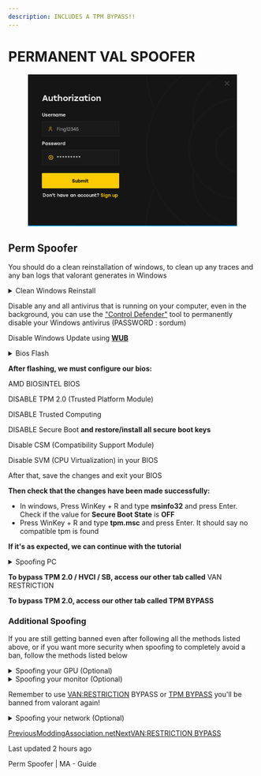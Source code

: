 ```yaml
---
description: INCLUDES A TPM BYPASS!!
---
```


# PERMANENT VAL SPOOFER

<figure><img src="../.gitbook/assets/permwoof_gif.gif" alt=""><figcaption></figcaption></figure>

## Perm Spoofer

You should do a clean reinstallation of windows, to clean up any traces and any ban logs that valorant generates in Windows

<details>

<summary>Clean Windows Reinstall</summary>

*
*
*
*
*
*
*

![](https://guides.moddingassociation.net/\~gitbook/image?url=https%3A%2F%2F4078172018-files.gitbook.io%2F%7E%2Ffiles%2Fv0%2Fb%2Fgitbook-x-prod.appspot.com%2Fo%2Fspaces%252Fgxol57krZAOcrJxJpuhe%252Fuploads%252FMtPMNA3YweuK14Ad8mmL%252F1.png%3Falt%3Dmedia%26token%3D7ea2b1d3-73c7-4921-bcc1-65083a0eaf60\&width=300\&dpr=4\&quality=100\&sign=ee089106\&sv=1)

*

![](https://guides.moddingassociation.net/\~gitbook/image?url=https%3A%2F%2F4078172018-files.gitbook.io%2F%7E%2Ffiles%2Fv0%2Fb%2Fgitbook-x-prod.appspot.com%2Fo%2Fspaces%252Fgxol57krZAOcrJxJpuhe%252Fuploads%252FfHyL7i7leWKloA1Rwysf%252F2.png%3Falt%3Dmedia%26token%3De4442a95-7934-4508-9435-c6afe83bd0fd\&width=300\&dpr=4\&quality=100\&sign=e7394187\&sv=1)

*

![](https://guides.moddingassociation.net/\~gitbook/image?url=https%3A%2F%2F4078172018-files.gitbook.io%2F%7E%2Ffiles%2Fv0%2Fb%2Fgitbook-x-prod.appspot.com%2Fo%2Fspaces%252Fgxol57krZAOcrJxJpuhe%252Fuploads%252FMICN6U9QYJ6b5KF1umqs%252F3.png%3Falt%3Dmedia%26token%3D31e92311-eb49-4b53-813f-72744de1c605\&width=300\&dpr=4\&quality=100\&sign=81d3d493\&sv=1)

*

![](https://guides.moddingassociation.net/\~gitbook/image?url=https%3A%2F%2F4078172018-files.gitbook.io%2F%7E%2Ffiles%2Fv0%2Fb%2Fgitbook-x-prod.appspot.com%2Fo%2Fspaces%252Fgxol57krZAOcrJxJpuhe%252Fuploads%252FIzLvU21O3stuq8OuPcrA%252F4.png%3Falt%3Dmedia%26token%3D5b620b5e-b710-46b2-b11c-04565a427ef0\&width=300\&dpr=4\&quality=100\&sign=d8e97ac4\&sv=1)

*

![](https://guides.moddingassociation.net/\~gitbook/image?url=https%3A%2F%2F4078172018-files.gitbook.io%2F%7E%2Ffiles%2Fv0%2Fb%2Fgitbook-x-prod.appspot.com%2Fo%2Fspaces%252Fgxol57krZAOcrJxJpuhe%252Fuploads%252FF8HWGhxsHMKxkUEAPckB%252F5.png%3Falt%3Dmedia%26token%3Da168ac7a-1e1b-4f6e-b21e-b65b6bffe123\&width=300\&dpr=4\&quality=100\&sign=9a972511\&sv=1)

*
*
*

![](https://guides.moddingassociation.net/\~gitbook/image?url=https%3A%2F%2F4078172018-files.gitbook.io%2F%7E%2Ffiles%2Fv0%2Fb%2Fgitbook-x-prod.appspot.com%2Fo%2Fspaces%252Fgxol57krZAOcrJxJpuhe%252Fuploads%252FrBDhZGE1Z0ZsEGaUdIda%252F6.png%3Falt%3Dmedia%26token%3D82867dc4-bb5d-4bfa-856b-fbc224d9ec70\&width=300\&dpr=4\&quality=100\&sign=762e0bdb\&sv=1)

*

![](https://guides.moddingassociation.net/\~gitbook/image?url=https%3A%2F%2F4078172018-files.gitbook.io%2F%7E%2Ffiles%2Fv0%2Fb%2Fgitbook-x-prod.appspot.com%2Fo%2Fspaces%252Fgxol57krZAOcrJxJpuhe%252Fuploads%252FcKUyBmz4zLHvcJwmyaRF%252F7.png%3Falt%3Dmedia%26token%3Dbcd90db5-91ac-4273-9edf-6e10147e70dd\&width=300\&dpr=4\&quality=100\&sign=36ea56bf\&sv=1)

*
*

</details>

Disable any and all antivirus that is running on your computer, even in the background, you can use the ["Control Defender"](https://www.sordum.org/files/downloads.php?st-defender-control) tool to permanently disable your Windows antivirus (PASSWORD : sordum)

Disable Windows Update using [**WUB**](https://www.sordum.org/files/downloads.php?st-windows-update-blocker)

<details>

<summary>Bios Flash</summary>

#### &#x20;<a href="#tutorial" id="tutorial"></a>

1.
2.
3.

#### &#x20;<a href="#here-are-some-video-tutorials-for-flashing-the-bios" id="here-are-some-video-tutorials-for-flashing-the-bios"></a>

</details>

**After flashing, we must configure our bios:**

AMD BIOSINTEL BIOS

DISABLE TPM 2.0 (Trusted Platform Module)

DISABLE Trusted Computing

DISABLE Secure Boot **and restore/install all secure boot keys**

Disable CSM (Compatibility Support Module)

Disable SVM (CPU Virtualization) in your BIOS

After that, save the changes and exit your BIOS

**Then check that the changes have been made successfully:**

* In windows, Press WinKey + R and type **msinfo32** and press Enter. Check if the value for **Secure Boot State** is **OFF**
* Press WinKey + R and type **tpm.msc** and press Enter. It should say no compatible tpm is found

**If it's as expected, we can continue with the tutorial**

<details>

<summary>Spoofing PC</summary>

#### &#x20;<a href="#saving-your-old-hwid" id="saving-your-old-hwid"></a>

#### &#x20;<a href="#spoofing" id="spoofing"></a>

</details>

**To bypass TPM 2.0 / HVCI / SB, access our other tab called** VAN RESTRICTION

**To bypass TPM 2.0, access our other tab called TPM BYPASS**

### Additional Spoofing <a href="#additional-spoofing" id="additional-spoofing"></a>

If you are still getting banned even after following all the methods listed above, or if you want more security when spoofing to completely avoid a ban, follow the methods listed below

<details>

<summary>Spoofing your GPU (Optional)</summary>



</details>

<details>

<summary>Spoofing your monitor (Optional)</summary>



</details>

Remember to use [VAN:RESTRICTION](https://guides.moddingassociation.net/permanent-spoofer/van-restriction-bypass) BYPASS or [TPM BYPASS](https://guides.moddingassociation.net/permanent-spoofer/tpm-bypass) you'll be banned from valorant again!

<details>

<summary>Spoofing your network (Optional)</summary>

Some anticheats may ban your router's MAC address and various other aspects of your internet connection. It is recommended to use a VPN while playing, but remember, this is not mandatory.

Recommended VPNs

* ExpressVPN
* NordVPN
* Windscribe
* WARP (if the game has any VPN restrictions)

</details>

[PreviousModdingAssociation.net](https://guides.moddingassociation.net/)[NextVAN:RESTRICTION BYPASS](https://guides.moddingassociation.net/permanent-spoofer/van-restriction-bypass)

Last updated 2 hours ago

Perm Spoofer | MA - Guide
